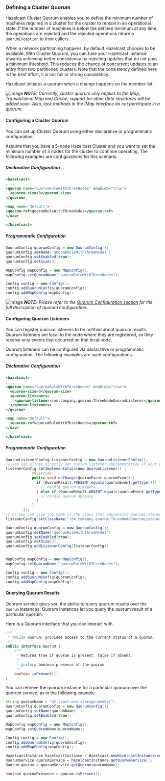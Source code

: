 ### Defining a Cluster Quorum

Hazelcast Cluster Quorum enables you to define the minimum number of machines required in a cluster for the cluster to remain in an operational state. If the number of machines is below the defined minimum at any time, the operations are rejected and the rejected operations return a `QuorumException` to their callers.

When a network partitioning happens, by default Hazelcast chooses to be available. With Cluster Quorum, you can tune your Hazelcast instance towards achieving better consistency by rejecting updates that do not pass a minimum threshold. This reduces the chance of concurrent updates to an entry from two partitioned clusters. Note that the consistency defined here is the best effort, it is not full or strong consistency.

Hazelcast initiates a quorum when a change happens on the member list.

![image](images/NoteSmall.jpg) ***NOTE:*** *Currently, cluster quorum only applies to the Map, Transactional Map and Cache, support for other data structures will be added soon. Also, lock methods in the IMap interface do not participate in a quorum.*


#### Configuring a Cluster Quorum

You can set up Cluster Quorum using either declarative or programmatic configuration.

Assume that you have a 5-node Hazelcast Cluster and you want to set the minimum number of 3 nodes for the cluster to continue operating. The following examples are configurations for this scenario.

##### Declarative Configuration

```xml
<hazelcast>
....
<quorum name="quorumRuleWithThreeNodes" enabled="true">
  <quorum-size>3</quorum-size>
</quorum>

<map name="default">
<quorum-ref>quorumRuleWithThreeNodes</quorum-ref>
</map>
....
</hazelcast>

```

##### Programmatic Configuration

```java
QuorumConfig quorumConfig = new QuorumConfig();
quorumConfig.setName("quorumRuleWithThreeNodes")
quorumConfig.setEnabled(true);
quorumConfig.setSize(3);

MapConfig mapConfig = new MapConfig();
mapConfig.setQuorumName("quorumRuleWithThreeNodes");

Config config = new Config();
config.addQuorumConfig(quorumConfig);
config.addMapConfig(mapConfig);

```

![image](images/NoteSmall.jpg) ***NOTE:*** *Please refer to the [Quorum Configuration section](#quorum-configuration) for the full description of quorum configuration.*



#### Configuring Quorum Listeners

You can register quorum listeners to be notified about quorum results. Quorum listeners are local to the node where they are registered, so they receive only events that occurred on that local node.

Quorum listeners can be configured via declarative or programmatic configuration. The following examples are such configurations.

##### Declarative Configuration

```xml
<hazelcast>
....
<quorum name="quorumRuleWithThreeNodes" enabled="true">
  <quorum-size>3</quorum-size>
  <quorum-listeners>
    <quorum-listener>com.company.quorum.ThreeNodeQuorumListener</quorum-listener>
  </quorum-listeners>
</quorum>

<map name="default">
  <quorum-ref>quorumRuleWithThreeNodes</quorum-ref>
</map>
....
</hazelcast>
```

##### Programmatic Configuration

```java
QuorumListenerConfig listenerConfig = new QuorumListenerConfig();
// You can either directly set quorum listener implementation of your own
listenerConfig.setImplementation(new QuorumListener() {
            @Override
            public void onChange(QuorumEvent quorumEvent) {
              if (QuorumResult.PRESENT.equals(quorumEvent.getType())) {
                // handle quorum presence
              } else if (QuorumResult.ABSENT.equals(quorumEvent.getType())) {
                // handle quorum absence
              }
            }
        });
// Or you can give the name of the class that implements QuorumListener interface.
listenerConfig.setClassName("com.company.quorum.ThreeNodeQuorumListener");

QuorumConfig quorumConfig = new QuorumConfig();
quorumConfig.setName("quorumRuleWithThreeNodes")
quorumConfig.setEnabled(true);
quorumConfig.setSize(3);
quorumConfig.addListenerConfig(listenerConfig);


MapConfig mapConfig = new MapConfig();
mapConfig.setQuorumName("quorumRuleWithThreeNodes");

Config config = new Config();
config.addQuorumConfig(quorumConfig);
config.addMapConfig(mapConfig);
```




#### Querying Quorum Results

Quorum service gives you the ability to query quorum results over the `Quorum` instances. Quorum instances let you query the quorum result of a particular quorum.

Here is a Quorum interface that you can interact with.

```java
/**
 * {@link Quorum} provides access to the current status of a quorum.
 */
public interface Quorum {
    /**
     * Returns true if quorum is present, false if absent.
     *
     * @return boolean presence of the quorum
     */
    boolean isPresent();
}
```
You can retrieve the quorum instance for a particular quorum over the quorum service, as in the following example.

```java
String quorumName = "at-least-one-storage-member";
QuorumConfig quorumConfig = new QuorumConfig();
quorumConfig.setName(quorumName)
quorumConfig.setEnabled(true);

MapConfig mapConfig = new MapConfig();
mapConfig.setQuorumName(quorumName);

Config config = new Config();
config.addQuorumConfig(quorumConfig);
config.addMapConfig(mapConfig);

HazelcastInstance hazelcastInstance = Hazelcast.newHazelcastInstance(config);
QuorumService quorumService = hazelcastInstance.getQuorumService();
Quorum quorum = quorumService.getQuorum(quorumName);

boolean quorumPresence = quorum.isPresent();

```
